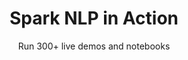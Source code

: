 ---
layout: demopagenew
title: Spark NLP in Action
subtitle: Run 300+ live demos and notebooks
full_width: true
permalink: /analyze_non_english_medical_text
key: demo
article_header:
  type: demo
license: false
mode: immersivebg
show_edit_on_github: false
show_date: false
data:
  sections:  
    - title: Spark NLP for Healthcare 
      excerpt: Analyze non-English Medical Text
      secheader: yes
      secheader:
        - title: Spark NLP for Healthcare
          subtitle: Analyze non-English Medical Text
          activemenu: analyze_non_english_medical_text
      source: yes
      source: 
        - title: ICD-10 taxonomy for German medical terminology
          hide: yes
          id: icd10_coding_for_german
          image: 
              src: /assets/images/Detect_diagnosis_and_procedures.svg
          excerpt: Automatically detect the pre and post op diagnosis, signs and symptoms in your German healthcare records and automatically link them to the corresponding ICD10-CM code using Spark NLP for Healthcare out of the box.
          actions:
          - text: Live Demo
            type: normal
            url: https://demo.johnsnowlabs.com/healthcare/ER_ICD10_GM_DE/
          - text: Colab
            type: blue_btn
            url: https://colab.research.google.com/github/JohnSnowLabs/spark-nlp-workshop/blob/master/tutorials/streamlit_notebooks/healthcare/ER_ICD10_GM_DE.ipynb
        - title: Detect symptoms, treatments and other NERs in German
          id: detect_symptoms
          image: 
              src: /assets/images/Detect_causality_between_symptoms.svg
          excerpt: Automatically identify entities such as symptoms, diagnoses, procedures, body parts or medication in German clinical text using the pretrained Spark NLP clinical model ner_healthcare.
          actions:
          - text: Live Demo
            type: normal
            url: https://demo.johnsnowlabs.com/healthcare/NER_HEALTHCARE_DE/
          - text: Colab
            type: blue_btn
            url: https://colab.research.google.com/github/JohnSnowLabs/spark-nlp-workshop/blob/master/tutorials/streamlit_notebooks/healthcare/NER_HEALTHCARE_DE.ipynb
        - title: Detect legal entities in German
          id: detect_legal_entities_german
          image: 
              src: /assets/images/Grammar_Analysis.svg
          excerpt: Automatically identify entities such as persons, judges, lawyers, countries, cities, landscapes, organizations, courts, trademark laws, contracts, etc. in German legal text using the pretrained Spark NLP models ner_legal.
          actions:
          - text: Live Demo
            type: normal
            url: https://demo.johnsnowlabs.com/healthcare/NER_LEGAL_DE/
          - text: Colab
            type: blue_btn
            url: https://colab.research.google.com/github/JohnSnowLabs/spark-nlp-workshop/blob/master/tutorials/streamlit_notebooks/healthcare/NER_LEGAL_DE.ipynb
        - title: Detect traffic information in text
          id: detect_traffic_information_in_text
          image: 
              src: /assets/images/Detect_traffic_information_in_text.svg
          excerpt: Automatically extract geographical location, postal codes, and traffic routes in German text using our pretrained Spark NLP model.
          actions:
          - text: Live Demo
            type: normal
            url: https://demo.johnsnowlabs.com/healthcare/NER_TRAFFIC_DE/
          - text: Colab
            type: blue_btn
            url: https://colab.research.google.com/github/JohnSnowLabs/spark-nlp-workshop/blob/master/tutorials/streamlit_notebooks/healthcare/NER_TRAFFIC_DE.ipynb
        - title: Detect Diagnoses And Procedures In Spanish
          id: detect-diagnoses-and-procedures-in-spanish
          image: 
              src: /assets/images/Detect_drugs_and_prescriptions.svg
          excerpt: Automatically identify diagnoses and procedures in Spanish clinical documents using the pre-trained Spark NLP clinical model.
          actions:
          - text: Live Demo
            type: normal
            url: https://demo.johnsnowlabs.com/healthcare/NER_DIAG_PROC_ES/
          - text: Colab
            type: blue_btn
            url: https://githubtocolab.com/JohnSnowLabs/spark-nlp-workshop/blob/master/tutorials/streamlit_notebooks/healthcare/NER_DIAG_PROC_ES.ipynb
        - title: HPO coding - Spanish
          id: hpo_coding_spanish
          image: 
              src: /assets/images/HPO_coding_Spanish.svg
          excerpt: Entity Resolver for Human Phenotype Ontology in Spanish
          actions:
          - text: Live Demo
            type: normal
            url: https://demo.johnsnowlabs.com/healthcare/ER_HPO_ES/
          - text: Colab
            type: blue_btn
            url: https://colab.research.google.com/github/JohnSnowLabs/spark-nlp-workshop/blob/master/tutorials/Certification_Trainings/Healthcare/24.Improved_Entity_Resolvers_in_SparkNLP_with_sBert.ipynb        
        - title: Detect professions and occupations in Spanish texts
          id: detect_professions_occupations_Spanish_texts 
          image: 
              src: /assets/images/Classify-documents.svg
          excerpt: Automatically identify professions and occupations entities in Spanish texts using our pretrained Spark NLP for Healthcare model. 
          actions:
          - text: Live Demo
            type: normal
            url: https://demo.johnsnowlabs.com/healthcare/NER_PROFESSIONS_ES/ 
          - text: Colab
            type: blue_btn
            url: https://colab.research.google.com/github/JohnSnowLabs/spark-nlp-workshop/blob/master/tutorials/streamlit_notebooks/healthcare/NER_PROFESSIONS_ES.ipynb
        - title: Detect Tumor Characteristics in Spanish medical texts
          id: detect_tumor_characteristics_spanish_medical_texts  
          image: 
              src: /assets/images/Detect_Tumor_Characteristics_in_Spanish_medical_texts.svg
          excerpt: This demo shows how tumor characteristics (morphology) in Spanish medical texts can be detected automatically using Spark NLP NER model.
          actions:
          - text: Live Demo
            type: normal
            url: https://demo.johnsnowlabs.com/healthcare/NER_TUMOR_ES/  
          - text: Colab
            type: blue_btn
            url: https://colab.research.google.com/github/JohnSnowLabs/spark-nlp-workshop/blob/master/tutorials/streamlit_notebooks/healthcare/NER_TUMOR_ES.ipynb 
        
---